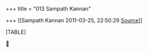 +++
title = "013 Sampath Kannan"

+++
[[Sampath Kannan	2011-03-25, 22:50:29 [Source](https://groups.google.com/g/bvparishat/c/L_kwhKsNAvE)]]



[TABLE]



